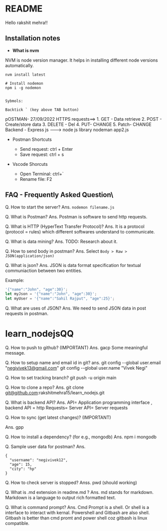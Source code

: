 # README

Hello rakshit mehra!!

## Installation notes

- **What is nvm**

NVM is node version manager. It helps in installing different node versions automatically.

```
nvm install latest

# Install nodemon
npm i -g nodemon


Sybmols:

Backtick ` (key above TAB button)
```

pOSTMAN- 27/09/2022
HTTPS requests==> 1. GET - Data retrieve 2. POST - Create/store data 3. DELETE - Del 4. PUT- CHANGE 5. Patch- CHANGE
Backend - Express js ---> node js library
nodeman app2.js

- Postman Shortcuts

  - Send request: ctrl + Enter
  - Save request: ctrl + s

- Vscode Shorcuts
  - Open Terminal: ctrl+`
  - Rename file: F2

## FAQ - Frequently Asked Question\

Q. How to start the server?
Ans. `nodemon filename.js`

Q. What is Postman?
Ans. Postman is software to send http requests.

Q. What is HTTP (HyperText Transfer Protocol)?
Ans. It is a protocol (protocol = rules) which different softwares understand to communicate.

Q. What is data mining?
Ans. TODO: Research about it.

Q. How to send body in postman?
Ans. Select `Body > Raw > JSON(application/json)`

Q. What is json?
Ans. JSON is data format specification for textual communiaction between two entities.

Example:

```js
'{"name":"John", "age":30}';
let myJson = '{"name":"John", "age":30}';
let myUser = '{"name":"Sahil Rajput", "age":25}';
```

Q. What are uses of JSON?
Ans. We need to send JSON data in post requests in postman.

# learn_nodejsQQ

Q. How to push to github? (IMPORTANT)
Ans. gacp Some meaningful message.

Q. How to setup name and email id in git?
ans.
git config --global user.email "negivivek13@gmail.com"
git config --global user.name "Vivek Negi"

Q. How to set tracking branch?
git push -u origin main

Q. How to clone a repo?
Ans. git clone git@github.com:rakshitmehra15/learn_nodejs.git

Q. What is backend API?
Ans. API= Application programming interface , backend API = http Requests= Server API= Server requests

Q. How to sync (get latest changes)? (IMPORTANT)

Ans. gpp

Q. How to install a dependency? (for e.g., mongodb)
Ans. npm i mongodb

Q. Sample user data for postman?
Ans.

```
{
  "username": "negivivek12",
  "age": 15,
  "city": "hp"
}
```

Q. How to check server is stopped?
Anss. pwd (should working)

Q. What is .md extension in readme.md ?
Ans. md stands for markdown. Markdown is a language to output rich formatted text.

Q. What is command prompt?
Ans. Cmd Prompt is a shell. Or shell is a interface to interact with kernal. Powershell and Gitbash are also shell. Gitbash is better than cmd promt and power shell coz gitbash is linux compatible.


